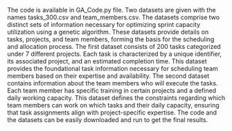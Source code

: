 The code is available in GA_Code.py file. Two datasets are given with the names tasks_300.csv and team_members.csv. The datasets comprise two distinct sets of information necessary for optimizing sprint capacity utilization using a genetic algorithm. These datasets provide details on tasks, projects, and team members, forming the basis for the scheduling and allocation process. The first dataset consists of 200 tasks categorized under 7 different projects. Each task is characterized by a unique identifier, its associated project, and an estimated completion time. This dataset provides the foundational task information necessary for scheduling team members based on their expertise and availability. The second dataset contains information about the team members who will execute the tasks. Each team member has specific training in certain projects and a defined daily working capacity. This dataset defines the constraints regarding which team members can work on which tasks and their daily capacity, ensuring that task assignments align with project-specific expertise. 
The code and the datasets can be easily downloaded and run to get the final results.
